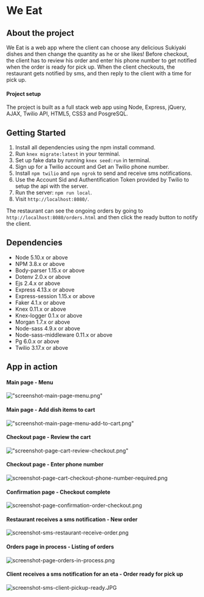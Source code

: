 # We Eat

## About the project

We Eat is a web app where the client can choose any delicious Sukiyaki dishes and then change the quantity as he or she likes! Before checkout, the client has to review his order and enter his phone number to get notified when the order is ready for pick up. When the client checkouts, the restaurant gets notified by sms, and then reply to the client with a time for pick up.

#### Project setup

The project is built as a full stack web app using Node, Express, jQuery, AJAX, Twilio API, HTML5, CSS3 and PosgreSQL.

## Getting Started

1. Install all dependencies using the npm install command.
2. Run `knex migrate:latest` in your terminal.
3. Set up fake data by running `knex seed:run` in terminal.
4. Sign up for a Twilio account and Get an Twilio phone number.
5. Install `npm twilio` and `npm ngrok` to send and receive sms notifications.
6. Use the Account Sid and Authentification Token provided by Twilio to setup the api with the server.
7. Run the server: `npm run local`.
8. Visit `http://localhost:8080/`.

The restaurant can see the ongoing orders by going to `http://localhost:8080/orders.html` and then click the ready button to notify the client.

## Dependencies

- Node 5.10.x or above
- NPM 3.8.x or above
- Body-parser 1.15.x or above
- Dotenv 2.0.x or above
- Ejs 2.4.x or above
- Express 4.13.x or above
- Express-session 1.15.x or above
- Faker 4.1.x or above
- Knex 0.11.x or above
- Knex-logger 0.1.x or above
- Morgan 1.7.x or above
- Node-sass 4.9.x or above
- Node-sass-middleware 0.11.x or above
- Pg 6.0.x or above
- Twilio 3.17.x or above

## App in action

#### Main page - Menu
!["screenshot-main-page-menu.png"](https://github.com/JJMin/we-eat/blob/feature/impl-api/docs/screenshot-main-page-menu.png?raw=true)

#### Main page - Add dish items to cart
!["screenshot-main-page-menu-add-to-cart.png"](https://github.com/JJMin/we-eat/blob/feature/impl-api/docs/screenshot-main-page-menu-add-to-cart.png?raw=true)

#### Checkout page - Review the cart
!["screenshot-page-cart-review-checkout.png"](https://github.com/JJMin/we-eat/blob/feature/impl-api/docs/screenshot-page-cart-review-checkout.png?raw=true)

#### Checkout page - Enter phone number
![screenshot-page-cart-checkout-phone-number-required.png](https://github.com/JJMin/we-eat/blob/feature/impl-api/docs/screenshot-page-cart-checkout-phone-number-required.png?raw=true)

#### Confirmation page - Checkout complete
![screenshot-page-confirmation-order-checkout.png](https://github.com/JJMin/we-eat/blob/feature/impl-api/docs/screenshot-page-confirmation-order-checkout.png?raw=true)

#### Restaurant receives a sms notification - New order
![screenshot-sms-restaurant-receive-order.png](https://github.com/JJMin/we-eat/blob/feature/impl-api/docs/screenshot-sms-restaurant-receive-order.png?raw=true)

#### Orders page in process - Listing of orders
![screenshot-page-orders-in-process.png](https://github.com/JJMin/we-eat/blob/feature/impl-api/docs/screenshot-page-orders-in-process.png?raw=true)

#### Client receives a sms notification for an eta - Order ready for pick up 
![screenshot-sms-client-pickup-ready.JPG](https://github.com/JJMin/we-eat/blob/feature/impl-api/docs/screenshot-sms-client-pickup-ready.JPG?raw=true)